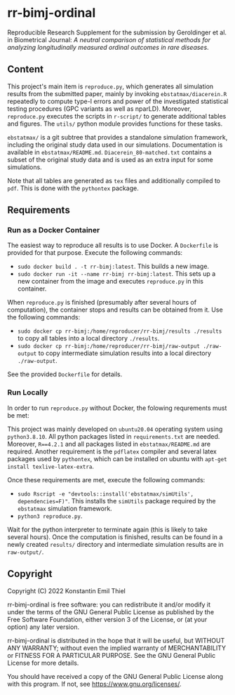 # rr-bimj-ordinal
Reproducible Research Supplement for the submission by Geroldinger et al. in Biometrical Journal: *A neutral comparison of statistical methods for analyzing longitudinally measured ordinal outcomes in rare diseases*.


## Content

This project's main item is `reproduce.py`, which generates all simulation results from the submitted paper, mainly by invoking `ebstatmax/diacerein.R` repeatedly to compute type-I errors and power of the investigated statistical testing procedures (GPC variants as well as nparLD).
Moreover, `reproduce.py` executes the scripts in `r-script/` to generate additional tables and figures.
The `utils/` python module provides functions for these tasks.

`ebstatmax/` is a git subtree that provides a standalone simulation framework, including the original study data used in our simulations.
Documentation is available in `ebstatmax/README.md`.
`Diacerein_80-matched.txt` contains a subset of the original study data and is used as an extra input for some simulations.

Note that all tables are generated as `tex` files and additionally compiled to `pdf`.
This is done with the `pythontex` package.

## Requirements

### Run as a Docker Container

The easiest way to reproduce all results is to use Docker.
A `Dockerfile` is provided for that purpose.
Execute the following commands:
  - `sudo docker build . -t rr-bimj:latest`. This builds a new image.
  - `sudo docker run -it --name rr-bimj rr-bimj:latest`. This sets up a new container from the image and executes `reproduce.py` in this container.

When `reproduce.py` is finished (presumably after several hours of computation), the container stops and results can be obtained from it.
Use the following commands:
  - `sudo docker cp rr-bimj:/home/reproducer/rr-bimj/results ./results` to copy all tables into a local directory `./results`.
  - `sudo docker cp rr-bimj:/home/reproducer/rr-bimj/raw-output ./raw-output` to copy intermediate simulation results into a local directory `./raw-output`.

See the provided `Dockerfile` for details.


### Run Locally

In order to run `reproduce.py` without Docker, the folowing requrements must be met:

This project was mainly developed on `ubuntu20.04` operating system using `python3.8.10`.
All python packages listed in `requirements.txt` are needed.
Moreover, `R==4.2.1` and all packages listed in `ebstatmax/README.md` are required. 
Another requirement is the `pdflatex` compiler and several latex packages used by `pythontex`, which can be installed on ubuntu with `apt-get install texlive-latex-extra`.

Once these requirements are met, execute the following commands:
  - `sudo Rscript -e "devtools::install('ebstatmax/simUtils', dependencies=F)"`. This installs the `simUtils` package required by the `ebstatmax` simulation framework.
  - `python3 reproduce.py`.

Wait for the python interpreter to terminate again (this is likely to take several hours).
Once the computation is finished, results can be found in a newly created `results/` directory and intermediate simulation results are in `raw-output/`.

## Copyright

Copyright (C) 2022  Konstantin Emil Thiel

rr-bimj-ordinal is free software: you can redistribute it and/or modify it under the terms of the GNU General Public License as published by the Free Software Foundation, either version 3 of the License, or (at your option) any later version.

rr-bimj-ordinal is distributed in the hope that it will be useful, but WITHOUT ANY WARRANTY; without even the implied warranty of MERCHANTABILITY or FITNESS FOR A PARTICULAR PURPOSE. See the GNU General Public License for more details.

You should have received a copy of the GNU General Public License along with this program. If not, see <https://www.gnu.org/licenses/>.
